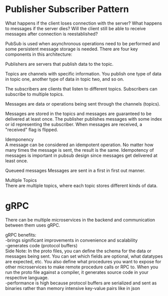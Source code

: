 # Publisher Subscriber Pattern

What happens if the client loses connection with the server? What happens to messages if the server dies? Will the client still be able to receive messages after connection is reestablished?

PubSub is used when asynchronous operations need to be performed and some persistent message storage is needed. There are four key components in this architecture:  

Publishers are servers that publish data to the topic.  

Topics are channels with specific information. You publish one type of data in topic one, another type of data in topic two, and so on. 

The subscribers are clients that listen to different topics. Subscribers can subscribe to multiple topics.  

Messages are data or operations being sent through the channels (topics).  

Messages are stored in the topics and messages are guaranteed to be delivered at least once. The publisher publishes messages with some index or id representing the subscriber. When messages are received, a "received" flag is flipped.

Idemponency  
A message can be considered an idempotent operation. No matter how many times the message is sent, the result is the same. Idempotency of messages is important in pubsub design since messages get delivered at least once. 

Queueed messages 
Messages are sent in a first in first out manner.

Multiple Topics  
There are multiple topics, where each topic stores different kinds of data.  

# gRPC  

There can be multiple microservices in the backend and communication between them uses gRPC. 

gRPC benefits:  
-brings significant improvements in convenience and scalability  
-generates code (protocol buffers)  
Side Note: In the proto files, you can define the schema for the data or messages being sent. You can set which fields are optional, what datatypes are expected, etc. You also define what procedures you want to expose for other microservices to make remote procedure calls or RPC to. When you run the proto file against a compiler, it generates source code in your respective language.  
-performance is high because protocol buffers are serialized and sent as binaries rather than memory intensive key-value pairs like in json  




